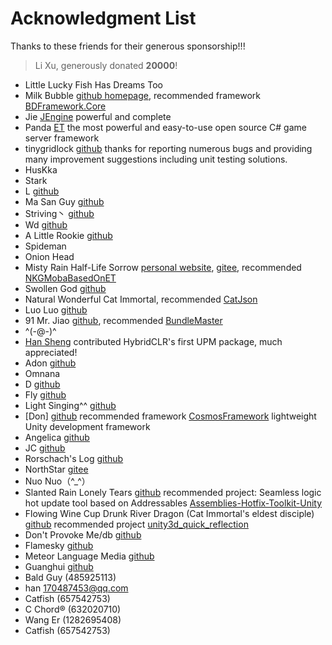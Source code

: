 # Acknowledgment List

Thanks to these friends for their generous sponsorship!!!

> Li Xu, generously donated **20000**!

- Little Lucky Fish Has Dreams Too
- Milk Bubble [github homepage](https://github.com/yimengfan), recommended framework [BDFramework.Core](https://github.com/yimengfan/BDFramework.Core)
- Jie [JEngine](https://github.com/JasonXuDeveloper/JEngine) powerful and complete
- Panda [ET](https://github.com/egametang/ET) the most powerful and easy-to-use open source C# game server framework
- tinygridlock [github](https://github.com/tinygridlock) thanks for reporting numerous bugs and providing many improvement suggestions including unit testing solutions.
- HusKka
- Stark
- L [github](https://github.com/LiuOcean)
- Ma San Guy [github](https://github.com/XINCGer) 
- Striving丶 [github](https://github.com/HFX-93)
- Wd [github](https://github.com/chardian)
- A Little Rookie [github](https://github.com/MrWZZ)
- Spideman
- Onion Head
- Misty Rain Half-Life Sorrow [personal website](https://www.lfzxb.top/), [gitee](https://gitee.com/NKG_admin), recommended [NKGMobaBasedOnET](https://gitee.com/NKG_admin/NKGMobaBasedOnET)
- Swollen God [github](https://github.com/chenjiepro)
- Natural Wonderful Cat Immortal, recommended [CatJson](https://github.com/CatImmortal/CatJson)
- Luo Luo [github](https://github.com/Aileen25)
- 91 Mr. Jiao [github](https://github.com/mister91jiao), recommended [BundleMaster](https://github.com/mister91jiao/BundleMaster)
- ^(-@-)^
- [Han Sheng](https://github.com/huangchaoqun) contributed HybridCLR's first UPM package, much appreciated!
- Adon [github](https://github.com/Adon92)
- Omnana
- D [github](https://github.com/adiu)
- Fly [github](https://github.com/renfengyi)
- Light Singing^^ [github](https://github.com/doitmyway)
- [Don] [github](https://github.com/DonnYep) recommended framework [CosmosFramework](https://github.com/DonnYep/CosmosFramework) lightweight Unity development framework
- Angelica [github](https://github.com/privatevoidyou)
- JC [github](https://github.com/jctn)
- Rorschach's Log [github](https://github.com/Senfee-Cheng)
- NorthStar [gitee](https://gitee.com/cmx)
- Nuo Nuo（^_^） 
- Slanted Rain Lonely Tears [github](https://github.com/Bian-Sh) recommended project: Seamless logic hot update tool based on Addressables [Assemblies-Hotfix-Toolkit-Unity](https://github.com/Bian-Sh/Assemblies-Hotfix-Toolkit-Unity)
- Flowing Wine Cup Drunk River Dragon (Cat Immortal's eldest disciple) [github](https://github.com/smopu) recommended project [unity3d_quick_reflection](https://github.com/smopu/unity3d_quick_reflection)
- Don't Provoke Me/db [github](https://github.com/kkvskkkk) 
- Flamesky [github](https://github.com/FlameskyDexive)
- Meteor Language Media [github](https://github.com/ChineseGod)
- Guanghui [github](https://github.com/guanghui1987)
- Bald Guy (485925113)
- han 170487453@qq.com
- Catfish (657542753)
- C Chord® (632020710)
- Wang Er (1282695408)
- Catfish (657542753)
